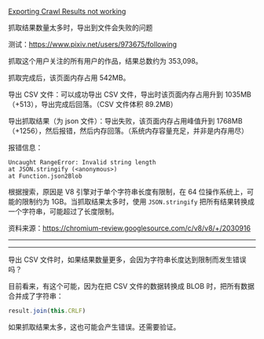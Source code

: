 [Exporting Crawl Results not working](https://github.com/xuejianxianzun/PixivBatchDownloader/issues/131)


抓取结果数量太多时，导出到文件会失败的问题

测试：https://www.pixiv.net/users/973675/following

抓取这个用户关注的所有用户的作品，结果总数约为 353,098。

抓取完成后，该页面内存占用 542MB。

导出 CSV 文件：可以成功导出 CSV 文件，导出时该页面内存占用升到 1035MB（+513），导出完成后回落。（CSV 文件体积 89.2MB）

导出抓取结果（为 json 文件）：导出失败，该页面内存占用峰值升到 1768MB（+1256），然后报错，然后内存回落。（系统内存容量充足，并非是内存用尽）

报错信息：

```
Uncaught RangeError: Invalid string length
at JSON.stringify (<anonymous>)
at Function.json2Blob
```

根据搜索，原因是 V8 引擎对于单个字符串长度有限制，在 64 位操作系统上，可能的限制约为 1GB。当抓取结果太多时，使用 `JSON.stringify` 把所有结果转换成一个字符串，可能超过了长度限制。

资料来源：https://chromium-review.googlesource.com/c/v8/v8/+/2030916

----------

----------

导出 CSV 文件时，如果结果数量更多，会因为字符串长度达到限制而发生错误吗？

目前看来，有这个可能，因为在把 CSV 文件的数据转换成 BLOB 时，把所有数据合并成了字符串：

```ts
result.join(this.CRLF)
```

如果抓取结果太多，这也可能会产生错误。还需要验证。